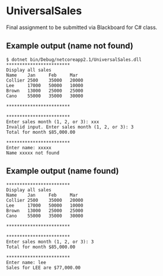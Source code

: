 # UniversalSales
Final assignment to be submitted via Blackboard for C# class.

## Example output (name not found)
```
$ dotnet bin/Debug/netcoreapp2.1/UniversalSales.dll
************************
Display all sales
Name    Jan     Feb     Mar
Collier 2500    35000   20000
Lee     17000   50000   10000
Brown   13000   25000   25000
Cano    55000   35000   30000

************************

************************
Enter sales month (1, 2, or 3): xxx
Invalid input. Enter sales month (1, 2, or 3): 3
Total for month $85,000.00

************************
Enter name: xxxxx
Name xxxxx not found
```


## Example output (name found)
```$ dotnet bin/Debug/netcoreapp2.1/UniversalSales.dll
************************
Display all sales
Name    Jan     Feb     Mar
Collier 2500    35000   20000
Lee     17000   50000   10000
Brown   13000   25000   25000
Cano    55000   35000   30000

************************

************************
Enter sales month (1, 2, or 3): 3
Total for month $85,000.00

************************
Enter name: lee
Sales for LEE are $77,000.00
```
